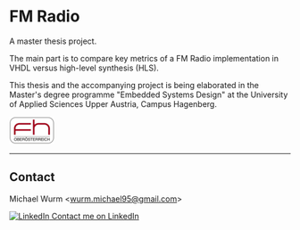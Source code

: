 # FM Radio

A master thesis project.

The main part is to compare key metrics of a FM Radio implementation in VHDL versus high-level synthesis (HLS).

This thesis and the accompanying project is being elaborated in the Master's degree programme "Embedded Systems Design" at the University of Applied Sciences Upper Austria, Campus Hagenberg.

[![FH Hagenberg Logo][1]][2]

----

## Contact

Michael Wurm <<wurm.michael95@gmail.com>>

[![LinkedIn](https://i.stack.imgur.com/gVE0j.png) Contact me on LinkedIn](https://www.linkedin.com/in/michael-wurm/)

[1]: doc/img/fhooe-logo-small.png
[2]: https://www.fh-ooe.at/en/hagenberg-campus/studiengaenge/master/embedded-systems-design/

